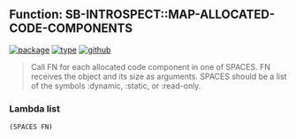 ## Function: SB-INTROSPECT::MAP-ALLOCATED-CODE-COMPONENTS
[![package](https://img.shields.io/badge/Package-SB--INTROSPECT-5f9ea0.svg?style=social&colorA=999999)](../) [![type](https://img.shields.io/badge/Type-Function-5f9ea0.svg?style=social&colorA=999999)](../#function) [![github](https://img.shields.io/badge/GitHub-View_the_source-5f9ea0.svg?style=social&colorA=999999&logo=github)](https://github.com/sbcl/sbcl/blob/master/contrib/sb-introspect/introspect.lisp/) 

> Call FN for each allocated code component in one of SPACES.  FN
> receives the object and its size as arguments.  SPACES should be a
> list of the symbols :dynamic, :static, or :read-only.

### Lambda list
```
(SPACES FN)
```
